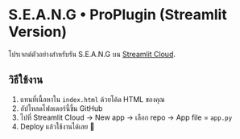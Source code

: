 # S.E.A.N.G • ProPlugin (Streamlit Version)

โปรเจกต์ตัวอย่างสำหรับรัน S.E.A.N.G บน [Streamlit Cloud](https://streamlit.io).

## วิธีใช้งาน
1. แทนที่เนื้อหาใน `index.html` ด้วยโค้ด HTML ของคุณ
2. อัปโหลดโฟลเดอร์นี้ขึ้น GitHub
3. ไปที่ Streamlit Cloud → New app → เลือก repo → App file = `app.py`
4. Deploy แล้วใช้งานได้เลย 🚀
